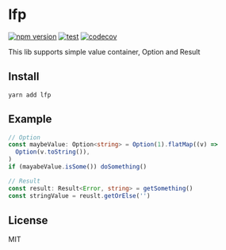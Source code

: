 # lfp

[![npm version](https://badge.fury.io/js/lfp.svg)](https://badge.fury.io/js/lfp)
[![test](https://github.com/kzmat/lfp/actions/workflows/test.yaml/badge.svg)](https://github.com/kzmat/lfp/actions/workflows/test.yaml)
[![codecov](https://codecov.io/gh/kzmat/lfp/branch/master/graph/badge.svg?token=CJ7P6H7QNN)](https://codecov.io/gh/kzmat/lfp)

This lib supports simple value container, Option and Result

## Install

```
yarn add lfp
```

<!-- TODO: 修正 -->

## Example

```typescript
// Option
const maybeValue: Option<string> = Option(1).flatMap((v) =>
  Option(v.toString()),
)
if (mayabeValue.isSome()) doSomething()

// Result
const result: Result<Error, string> = getSomething()
const stringValue = reuslt.getOrElse('')
```

## License

MIT
